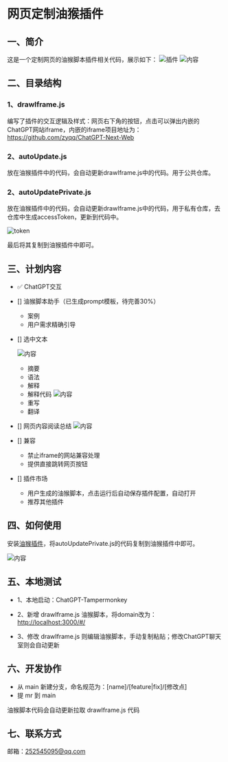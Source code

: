 # 网页定制油猴插件

## 一、简介

这是一个定制网页的油猴脚本插件相关代码，展示如下：
![插件](./assets/plugins.png)
![内容](./assets/chatgpt-iframe.png)

## 二、目录结构

### 1、drawIframe.js

编写了插件的交互逻辑及样式：网页右下角的按钮，点击可以弹出内嵌的ChatGPT网站iframe，内嵌的iframe项目地址为：<https://github.com/zyqq/ChatGPT-Next-Web>

### 2、autoUpdate.js

放在油猴插件中的代码，会自动更新drawIframe.js中的代码。用于公共仓库。

### 2、autoUpdatePrivate.js

放在油猴插件中的代码，会自动更新drawIframe.js中的代码，用于私有仓库，去仓库中生成accessToken，更新到代码中。

![token](./assets/accessToken.png)

最后将其复制到油猴插件中即可。

## 三、计划内容

- ✅ ChatGPT交互
- [] 油猴脚本助手（已生成prompt模板，待完善30%）
  - 案例
  - 用户需求精确引导
- [] 选中文本

  ![内容](./assets/pop.png)
  - 摘要
  - 语法
  - 解释
  - 解释代码
  ![内容](./assets/explain.png)
  - 重写
  - 翻译
- [] 网页内容阅读总结
  ![内容](./assets/read.png)
- [] 兼容
  - 禁止iframe的网站兼容处理
  - 提供直接跳转网页按钮
- [] 插件市场
  - 用户生成的油猴脚本，点击运行后自动保存插件配置，自动打开
  - 推荐其他插件

## 四、如何使用

安装[油猴插件](https://chrome.google.com/webstore/detail/tampermonkey/dhdgffkkebhmkfjojejmpbldmpobfkfo)，将autoUpdatePrivate.js的代码复制到油猴插件中即可。

![内容](./assets/script.png)

## 五、本地测试

- 1、本地启动：ChatGPT-Tampermonkey

- 2、新增 drawIframe.js 油猴脚本，将domain改为：<http://localhost:3000/#/>

- 3、修改 drawIframe.js 则编辑油猴脚本，手动复制粘贴；修改ChatGPT聊天室则会自动更新

## 六、开发协作

- 从 main 新建分支，命名规范为：[name]/[feature|fix]/[修改点]
- 提 mr 到 main

油猴脚本代码会自动更新拉取 drawIframe.js 代码

## 七、联系方式

邮箱：252545095@qq.com
